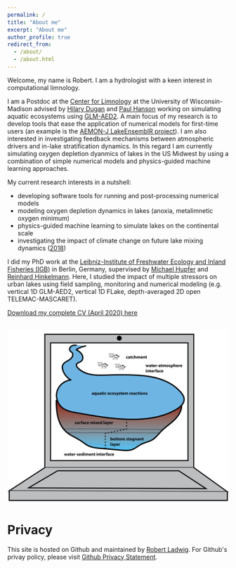 ```yaml
---
permalink: /
title: "About me"
excerpt: "About me"
author_profile: true
redirect_from: 
  - /about/
  - /about.html
---
```


Welcome, my name is Robert. I am a hydrologist with a keen interest in computational limnology.

I am a Postdoc at the [Center for Limnology](https://limnology.wisc.edu/) at the University of Wisconsin-Madison advised by [Hilary Dugan](https://dugan.limnology.wisc.edu/) and [Paul Hanson](http://hanson.limnology.wisc.edu) working on simulating aquatic ecosystems using [GLM-AED2](http://aed.see.uwa.edu.au/research/models/GLM/). A main focus of my research is to develop tools that ease the application of numerical models for first-time users (an example is the [AEMON-J LakeEnsemblR project](https://github.com/aemon-j/LakeEnsemblR)). I am also interested in investigating feedback mechanisms between atmospheric drivers and in-lake stratification dynamics. In this regard I am currently simulating oxygen depletion dyanmics of lakes in the US Midwest by using a combination of simple numerical models and physics-guided machine learning approaches.

My current research interests in a nutshell:
- developing software tools for running and post-processing numerical models 
- modeling oxygen depletion dynamics in lakes (anoxia, metalimnetic oxygen minimum)
- physics-guided machine learning to simulate lakes on the continental scale
- investigating the impact of climate change on future lake mixing dynamics ([2018](https://www.mdpi.com/2073-4441/10/2/186))

I did my PhD work at the [Leibniz-Institute of Freshwater Ecology and Inland Fisheries (IGB)](https://www.igb-berlin.de/en) in Berlin, Germany, supervised by [Michael Hupfer](https://www.igb-berlin.de/en/hupfer) and [Reinhard Hinkelmann](https://www.wahyd.tu-berlin.de/menue/about_us/team/head/prof_dr-ing_reinhard_hinkelmann/). Here, I studied the impact of multiple stressors on urban lakes using field sampling, monitoring and numerical modeling (e.g. vertical 1D GLM-AED2, vertical 1D FLake, depth-averaged 2D open TELEMAC-MASCARET). 

[Download my complete CV (April 2020) here](https://robertladwig.github.io/pdf/CV_Ladwig.pdf)

<br/><img src='/images/mywork-schematic-01.png'>

Privacy
======
This site is hosted on Github and maintained by [Robert Ladwig](https://robertladwig.github.io/markdown/). For Github's privay policy, please visit [Github Privacy Statement](https://help.github.com/articles/github-privacy-statement/).
